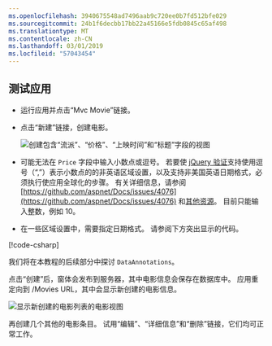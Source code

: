 ```yaml
---
ms.openlocfilehash: 3940675548ad7496aab9c720ee0b7fd512bfe029
ms.sourcegitcommit: 24b1f6decbb17bb22a45166e5fdb0845c65af498
ms.translationtype: MT
ms.contentlocale: zh-CN
ms.lasthandoff: 03/01/2019
ms.locfileid: "57043454"
---
```


## <a name="test-the-app"></a>测试应用

* 运行应用并点击“Mvc Movie”链接。
* 点击“新建”链接，创建电影。

  ![创建包含“流派”、“价格”、“上映时间”和“标题”字段的视图](~/tutorials/first-mvc-app/adding-model/_static/movies.png)

* 可能无法在 `Price` 字段中输入小数点或逗号。 若要使 [jQuery 验证](https://jqueryvalidation.org/)支持使用逗号（“,”）表示小数点的的非英语区域设置，以及支持非美国英语日期格式，必须执行使应用全球化的步骤。 有关详细信息，请参阅 [https://github.com/aspnet/Docs/issues/4076](https://github.com/aspnet/Docs/issues/4076) 和[其他资源](#additional-resources)。 目前只能输入整数，例如 10。

<a name="displayformatdatelocal"></a>

* 在一些区域设置中，需要指定日期格式。 请参阅下方突出显示的代码。

[!code-csharp[](~/tutorials/first-mvc-app/start-mvc/sample/MvcMovie/Models/MovieDateFormat.cs?name=snippet_1&highlight=2,10)]

我们将在本教程的后续部分中探讨 `DataAnnotations`。

点击“创建”后，窗体会发布到服务器，其中电影信息会保存在数据库中。 应用重定向到 /Movies URL，其中会显示新创建的电影信息。

![显示新创建的电影列表的电影视图](~/tutorials/first-mvc-app/adding-model/_static/h.png)

再创建几个其他的电影条目。 试用“编辑”、“详细信息”和“删除”链接，它们均可正常工作。
